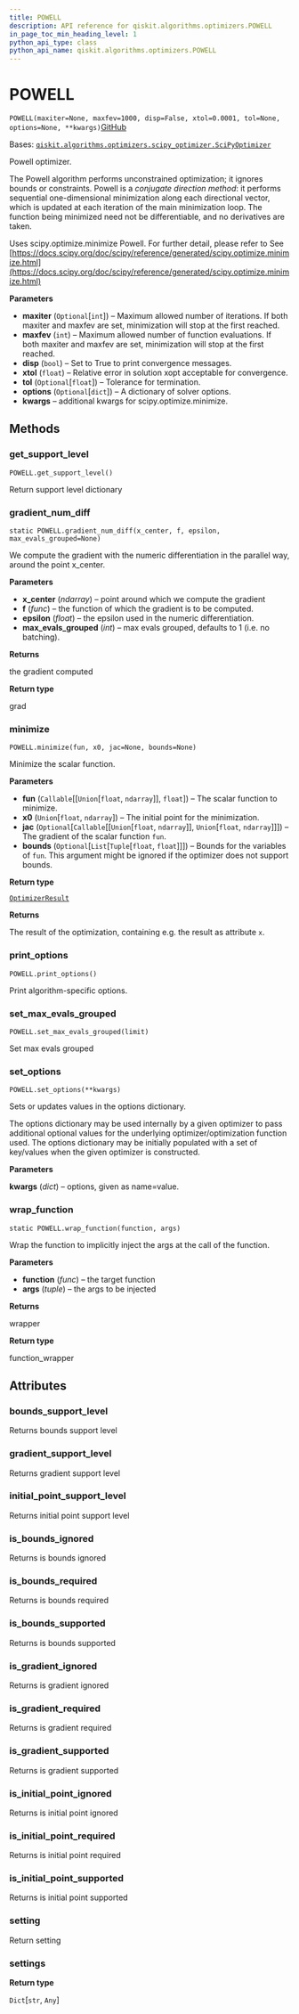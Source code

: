 ```yaml
---
title: POWELL
description: API reference for qiskit.algorithms.optimizers.POWELL
in_page_toc_min_heading_level: 1
python_api_type: class
python_api_name: qiskit.algorithms.optimizers.POWELL
---
```


# POWELL

<span id="qiskit.algorithms.optimizers.POWELL" />

`POWELL(maxiter=None, maxfev=1000, disp=False, xtol=0.0001, tol=None, options=None, **kwargs)`[GitHub](https://github.com/qiskit/qiskit/tree/stable/0.40/qiskit/algorithms/optimizers/powell.py "view source code")

Bases: [`qiskit.algorithms.optimizers.scipy_optimizer.SciPyOptimizer`](qiskit.algorithms.optimizers.SciPyOptimizer "qiskit.algorithms.optimizers.scipy_optimizer.SciPyOptimizer")

Powell optimizer.

The Powell algorithm performs unconstrained optimization; it ignores bounds or constraints. Powell is a *conjugate direction method*: it performs sequential one-dimensional minimization along each directional vector, which is updated at each iteration of the main minimization loop. The function being minimized need not be differentiable, and no derivatives are taken.

Uses scipy.optimize.minimize Powell. For further detail, please refer to See [https://docs.scipy.org/doc/scipy/reference/generated/scipy.optimize.minimize.html](https://docs.scipy.org/doc/scipy/reference/generated/scipy.optimize.minimize.html)

**Parameters**

*   **maxiter** (`Optional`\[`int`]) – Maximum allowed number of iterations. If both maxiter and maxfev are set, minimization will stop at the first reached.
*   **maxfev** (`int`) – Maximum allowed number of function evaluations. If both maxiter and maxfev are set, minimization will stop at the first reached.
*   **disp** (`bool`) – Set to True to print convergence messages.
*   **xtol** (`float`) – Relative error in solution xopt acceptable for convergence.
*   **tol** (`Optional`\[`float`]) – Tolerance for termination.
*   **options** (`Optional`\[`dict`]) – A dictionary of solver options.
*   **kwargs** – additional kwargs for scipy.optimize.minimize.

## Methods

### get\_support\_level

<span id="qiskit.algorithms.optimizers.POWELL.get_support_level" />

`POWELL.get_support_level()`

Return support level dictionary

### gradient\_num\_diff

<span id="qiskit.algorithms.optimizers.POWELL.gradient_num_diff" />

`static POWELL.gradient_num_diff(x_center, f, epsilon, max_evals_grouped=None)`

We compute the gradient with the numeric differentiation in the parallel way, around the point x\_center.

**Parameters**

*   **x\_center** (*ndarray*) – point around which we compute the gradient
*   **f** (*func*) – the function of which the gradient is to be computed.
*   **epsilon** (*float*) – the epsilon used in the numeric differentiation.
*   **max\_evals\_grouped** (*int*) – max evals grouped, defaults to 1 (i.e. no batching).

**Returns**

the gradient computed

**Return type**

grad

### minimize

<span id="qiskit.algorithms.optimizers.POWELL.minimize" />

`POWELL.minimize(fun, x0, jac=None, bounds=None)`

Minimize the scalar function.

**Parameters**

*   **fun** (`Callable`\[\[`Union`\[`float`, `ndarray`]], `float`]) – The scalar function to minimize.
*   **x0** (`Union`\[`float`, `ndarray`]) – The initial point for the minimization.
*   **jac** (`Optional`\[`Callable`\[\[`Union`\[`float`, `ndarray`]], `Union`\[`float`, `ndarray`]]]) – The gradient of the scalar function `fun`.
*   **bounds** (`Optional`\[`List`\[`Tuple`\[`float`, `float`]]]) – Bounds for the variables of `fun`. This argument might be ignored if the optimizer does not support bounds.

**Return type**

[`OptimizerResult`](qiskit.algorithms.optimizers.OptimizerResult "qiskit.algorithms.optimizers.optimizer.OptimizerResult")

**Returns**

The result of the optimization, containing e.g. the result as attribute `x`.

### print\_options

<span id="qiskit.algorithms.optimizers.POWELL.print_options" />

`POWELL.print_options()`

Print algorithm-specific options.

### set\_max\_evals\_grouped

<span id="qiskit.algorithms.optimizers.POWELL.set_max_evals_grouped" />

`POWELL.set_max_evals_grouped(limit)`

Set max evals grouped

### set\_options

<span id="qiskit.algorithms.optimizers.POWELL.set_options" />

`POWELL.set_options(**kwargs)`

Sets or updates values in the options dictionary.

The options dictionary may be used internally by a given optimizer to pass additional optional values for the underlying optimizer/optimization function used. The options dictionary may be initially populated with a set of key/values when the given optimizer is constructed.

**Parameters**

**kwargs** (*dict*) – options, given as name=value.

### wrap\_function

<span id="qiskit.algorithms.optimizers.POWELL.wrap_function" />

`static POWELL.wrap_function(function, args)`

Wrap the function to implicitly inject the args at the call of the function.

**Parameters**

*   **function** (*func*) – the target function
*   **args** (*tuple*) – the args to be injected

**Returns**

wrapper

**Return type**

function\_wrapper

## Attributes

<span id="qiskit.algorithms.optimizers.POWELL.bounds_support_level" />

### bounds\_support\_level

Returns bounds support level

<span id="qiskit.algorithms.optimizers.POWELL.gradient_support_level" />

### gradient\_support\_level

Returns gradient support level

<span id="qiskit.algorithms.optimizers.POWELL.initial_point_support_level" />

### initial\_point\_support\_level

Returns initial point support level

<span id="qiskit.algorithms.optimizers.POWELL.is_bounds_ignored" />

### is\_bounds\_ignored

Returns is bounds ignored

<span id="qiskit.algorithms.optimizers.POWELL.is_bounds_required" />

### is\_bounds\_required

Returns is bounds required

<span id="qiskit.algorithms.optimizers.POWELL.is_bounds_supported" />

### is\_bounds\_supported

Returns is bounds supported

<span id="qiskit.algorithms.optimizers.POWELL.is_gradient_ignored" />

### is\_gradient\_ignored

Returns is gradient ignored

<span id="qiskit.algorithms.optimizers.POWELL.is_gradient_required" />

### is\_gradient\_required

Returns is gradient required

<span id="qiskit.algorithms.optimizers.POWELL.is_gradient_supported" />

### is\_gradient\_supported

Returns is gradient supported

<span id="qiskit.algorithms.optimizers.POWELL.is_initial_point_ignored" />

### is\_initial\_point\_ignored

Returns is initial point ignored

<span id="qiskit.algorithms.optimizers.POWELL.is_initial_point_required" />

### is\_initial\_point\_required

Returns is initial point required

<span id="qiskit.algorithms.optimizers.POWELL.is_initial_point_supported" />

### is\_initial\_point\_supported

Returns is initial point supported

<span id="qiskit.algorithms.optimizers.POWELL.setting" />

### setting

Return setting

<span id="qiskit.algorithms.optimizers.POWELL.settings" />

### settings

**Return type**

`Dict`\[`str`, `Any`]

